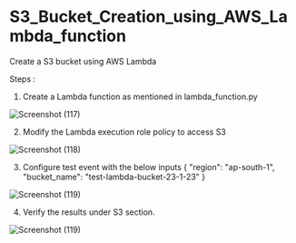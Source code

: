 # S3_Bucket_Creation_using_AWS_Lambda_function
Create a S3 bucket using AWS Lambda

Steps : 

1) Create a Lambda function as mentioned in lambda_function.py

![Screenshot (117)](https://user-images.githubusercontent.com/14953882/214209032-90a666a7-556b-4745-b89a-c8b20a8656b8.png)

2) Modify the Lambda execution role policy to access S3

![Screenshot (118)](https://user-images.githubusercontent.com/14953882/214209247-d7c5e9b5-9b92-47ad-8d6a-7c623d44e30f.png)

3) Configure test event with the below inputs
      {
          "region": "ap-south-1",
          "bucket_name": "test-lambda-bucket-23-1-23"
      }
      
![Screenshot (119)](https://user-images.githubusercontent.com/14953882/214209487-558b4ddf-2071-4346-b23d-a9223c677eab.png)

4) Verify the results under S3 section.

![Screenshot (119)](https://user-images.githubusercontent.com/14953882/214209674-36b6ba19-761a-44dd-8b3b-cd9605fb64cd.png)




